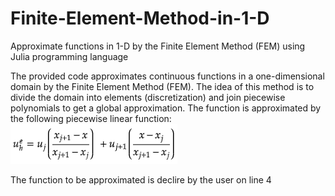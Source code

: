 # Finite-Element-Method-in-1-D
Approximate functions in 1-D by the Finite Element Method (FEM) using Julia programming language

The provided code approximates continuous functions in a one-dimensional domain by the Finite Element Method (FEM). The idea of this method is to divide the domain into elements (discretization) and join piecewise polynomials to get a global approximation. The function is approximated by the following piecewise linear function:
![Sampling design](https://github.com/jmrmcode/Finite-Element-Method-in-1-D/blob/master/localFunction.png)

The function to be approximated is declire by the user on line 4
